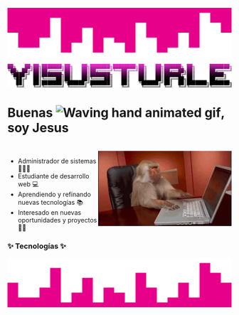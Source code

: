 <p><img align="center" alt="name" src="src/wave2.svg"></p>
<p align="center"><img align="center" alt="name" src="src/name.png"></p>
<h1 align="left">Buenas <img src="https://raw.githubusercontent.com/nixin72/nixin72/master/wave.gif" 
         alt="Waving hand animated gif"
         height="45"
         width="45" />, soy Jesus</h1>
<br/>
<img align="right" width=300px alt="GIF" src="src/monkey.webp" />

- Administrador de sistemas 👩🏻‍💻
- Estudiante de desarrollo web 💻 
- Aprendiendo y refinando nuevas tecnologías 📚
- Interesado en nuevas oportunidades y proyectos 🤝🏻

<h3>✨ Tecnologías ✨</h3>
<p><img align="center" alt="name" src="src/wave.svg"></p>




